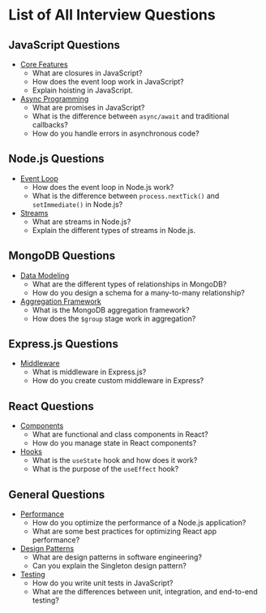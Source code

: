 # List of All Interview Questions

## JavaScript Questions
- [Core Features](questions/javascript/core-features.md)
  - What are closures in JavaScript?
  - How does the event loop work in JavaScript?
  - Explain hoisting in JavaScript.
- [Async Programming](questions/javascript/async-programming.md)
  - What are promises in JavaScript?
  - What is the difference between `async/await` and traditional callbacks?
  - How do you handle errors in asynchronous code?

## Node.js Questions
- [Event Loop](questions/node/event-loop.md)
  - How does the event loop in Node.js work?
  - What is the difference between `process.nextTick()` and `setImmediate()` in Node.js?
- [Streams](questions/node/streams.md)
  - What are streams in Node.js?
  - Explain the different types of streams in Node.js.

## MongoDB Questions
- [Data Modeling](questions/mongo/data-modeling.md)
  - What are the different types of relationships in MongoDB?
  - How do you design a schema for a many-to-many relationship?
- [Aggregation Framework](questions/mongo/aggregation.md)
  - What is the MongoDB aggregation framework?
  - How does the `$group` stage work in aggregation?

## Express.js Questions
- [Middleware](questions/express/middleware.md)
  - What is middleware in Express.js?
  - How do you create custom middleware in Express?

## React Questions
- [Components](questions/react/components.md)
  - What are functional and class components in React?
  - How do you manage state in React components?
- [Hooks](questions/react/hooks.md)
  - What is the `useState` hook and how does it work?
  - What is the purpose of the `useEffect` hook?

## General Questions
- [Performance](questions/general/performance.md)
  - How do you optimize the performance of a Node.js application?
  - What are some best practices for optimizing React app performance?
- [Design Patterns](questions/general/design-patterns.md)
  - What are design patterns in software engineering?
  - Can you explain the Singleton design pattern?
- [Testing](questions/general/testing.md)
  - How do you write unit tests in JavaScript?
  - What are the differences between unit, integration, and end-to-end testing?
